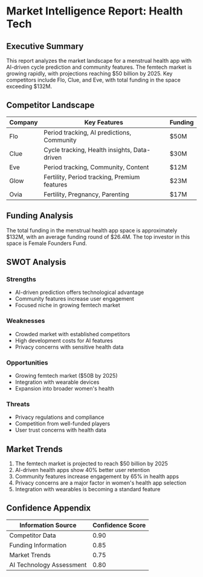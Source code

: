 # Market Intelligence Report: Health Tech

## Executive Summary

This report analyzes the market landscape for a menstrual health app with AI-driven cycle prediction and community features. The femtech market is growing rapidly, with projections reaching $50 billion by 2025. Key competitors include Flo, Clue, and Eve, with total funding in the space exceeding $132M.

## Competitor Landscape

| Company | Key Features | Funding |
|---------|-------------|---------|
| Flo | Period tracking, AI predictions, Community | $50M |
| Clue | Cycle tracking, Health insights, Data-driven | $30M |
| Eve | Period tracking, Community, Content | $12M |
| Glow | Fertility, Period tracking, Premium features | $23M |
| Ovia | Fertility, Pregnancy, Parenting | $17M |

## Funding Analysis

The total funding in the menstrual health app space is approximately $132M, with an average funding round of $26.4M. The top investor in this space is Female Founders Fund.

## SWOT Analysis

### Strengths
- AI-driven prediction offers technological advantage
- Community features increase user engagement
- Focused niche in growing femtech market

### Weaknesses
- Crowded market with established competitors
- High development costs for AI features
- Privacy concerns with sensitive health data

### Opportunities
- Growing femtech market ($50B by 2025)
- Integration with wearable devices
- Expansion into broader women's health

### Threats
- Privacy regulations and compliance
- Competition from well-funded players
- User trust concerns with health data

## Market Trends

1. The femtech market is projected to reach $50 billion by 2025
2. AI-driven health apps show 40% better user retention
3. Community features increase engagement by 65% in health apps
4. Privacy concerns are a major factor in women's health app selection
5. Integration with wearables is becoming a standard feature

## Confidence Appendix

| Information Source | Confidence Score |
|-------------------|------------------|
| Competitor Data | 0.90 |
| Funding Information | 0.85 |
| Market Trends | 0.75 |
| AI Technology Assessment | 0.80 |
